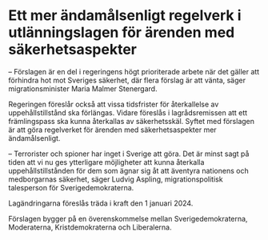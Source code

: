 # Ett mer ändamålsenligt regelverk i utlänningslagen för ärenden med säkerhetsaspekter

– Förslagen är en del i regeringens högt prioriterade arbete när det gäller att förhindra hot mot Sveriges säkerhet, där flera förslag är att vänta, säger migrationsminister Maria Malmer Stenergard.

Regeringen föreslår också att vissa tidsfrister för återkallelse av uppehållstillstånd ska förlängas. Vidare föreslås i lagrådsremissen att ett främlingspass ska kunna återkallas av säkerhetsskäl. Syftet med förslagen är att göra regelverket för ärenden med säkerhetsaspekter mer ändamålsenligt.

– Terrorister och spioner har inget i Sverige att göra. Det är minst sagt på tiden att vi nu ges ytterligare möjligheter att kunna återkalla uppehållstillstånden för dem som ägnar sig åt att äventyra nationens och medborgarnas säkerhet, säger Ludvig Aspling, migrationspolitisk talesperson för Sverigedemokraterna.

Lagändringarna föreslås träda i kraft den 1 januari 2024\.

Förslagen bygger på en överenskommelse mellan Sverigedemokraterna, Moderaterna, Kristdemokraterna och Liberalerna.
